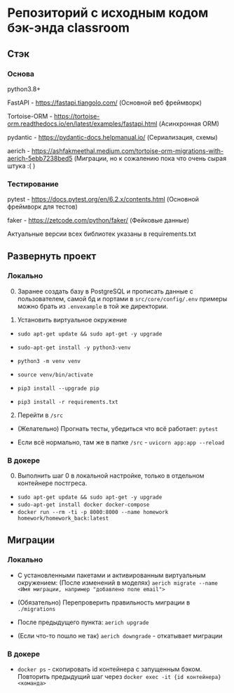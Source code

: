 # Репозиторий с исходным кодом бэк-энда classroom

## Стэк

### Основа

python3.8+

FastAPI - https://fastapi.tiangolo.com/ (Основной веб фреймворк)

Tortoise-ORM - https://tortoise-orm.readthedocs.io/en/latest/examples/fastapi.html (Асинхронная ORM)

pydantic - https://pydantic-docs.helpmanual.io/ (Сериализация, схемы)

aerich - https://ashfakmeethal.medium.com/tortoise-orm-migrations-with-aerich-5ebb7238bed5 (Миграции, но к сожалению пока что очень сырая штука :( )

### Тестирование

pytest - https://docs.pytest.org/en/6.2.x/contents.html (Основной фреймворк для тестов)

faker - https://zetcode.com/python/faker/ (Фейковые данные)

Актуальные версии всех библиотек указаны в requirements.txt

## Развернуть проект

### Локально

0. Заранее создать базу в PostgreSQL и прописать данные с пользователем, самой бд и портами в
```src/core/config/.env``` примеры можно брать из ```.envexample``` в той же директории.

1. Установить виртуальное окружение

* ```sudo apt-get update && sudo apt-get -y upgrade```

* ```sudo-apt-get install -y python3-venv```

* ```python3 -m venv venv```

* ```source venv/bin/activate```

* ```pip3 install --upgrade pip```

* ```pip3 install -r requirements.txt```

2. Перейти в ```/src```

* (Желательно) Прогнать тесты, убедиться что всё работает: ```pytest```

* Если всё нормально, там же в папке ```/src``` - ```uvicorn app:app --reload```

### В докере
0. Выполнить шаг 0 в локальной настройке, только в отдельном контейнере постгреса.

* ```sudo apt-get update && sudo apt-get -y upgrade```
* ```sudo-apt-get install docker docker-compose```
* ```docker run --rm -ti -p 8000:8000 --name homework homework/homework_back:latest```

## Миграции

### Локально

* С установленными пакетами и активированным виртуальным окружением:
(После изменений в моделях) ``` aerich migrate --name <Имя миграции, например "добавлено поле email"> ```

* (Обязательно) Перепроверить правильность миграции в ```./migrations```

* После предыдущего пункта: ```aerich upgrade```

* (Если что-то пошло не так) ```aerich downgrade``` - откатывает миграции

### В докере

* ```docker ps``` - скопировать id контейнера с запущенным бэком. Повторить предыдущий шаг через ```docker exec -it {id контейнера} <команда>```

